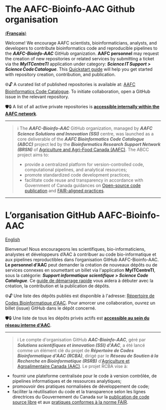 # The AAFC-Bioinfo-AAC Github organisation

[(**Français**)](#lorganisation-github-aafc-bioinfo-aac)

Welcome! We encourage AAFC scientists, bioinformaticians, analysts, and developers to contribute bioinformatics code and reproducible pipelines to the ***AAFC-Bioinfo-AAC*** GitHub organization. **AAFC personnel** may request the creation of new repositories or related services by submitting a ticket via the ***MyITCentreTI*** application under category: ***Science IT Support > Science Code Catalogue***. This [Quickstart guide](https://github.com/AAFC-Bioinfo-AAC/quick-start-guide) will help you get started with repository creation, contribution, and publication.

🌐🔓 A curated list of published repositories is available at: [AAFC Bioinformatics Code Catalogue](https://github.com/AAFC-Bioinfo-AAC/ABCC-RCBA-Catalogue). To initiate collaboration, open a GitHub issue in the relevant repository.

🛡️🔒  A list of all active private repositories is [**accessible internally within the AAFC network**](https://001gc.sharepoint.com/:u:/r/sites/42732/SitePages/abcc-private-repos.aspx?csf=1&web=1&e=jXxrXb).

---

> ℹ️ The ***AAFC-Bioinfo-AAC*** GitHub organization, managed by ***AAFC Science Solutions and Innovation (SSI)*** centre, was launched as a core deliverable of the ***AAFC Bioinformatics Code Catalogue (ABCC)*** project led by the ***Bioinformatics Research Support Network (BRSN)*** of [Agriculture and Agri-Food Canada (AAFC)](https://agriculture.canada.ca/en). The ABCC project aims to:
>- provide a centralized platform for version-controlled code, computational pipelines, and analytical resources;
>- promote standardized code development practices;
>- facilitate code reuse and transparency in accordance with Government of Canada guidances on [Open-source code publication](https://www.canada.ca/en/government/system/digital-government/digital-government-innovations/open-source-software/guide-for-publishing-open-source-code.html) and [FAIR-aligned practices](https://www.canada.ca/en/government/system/digital-government/digital-government-innovations/information-management/guidance-assessing-readiness-manage-data-according-findable-accessible-interoperable-reusable-principles.html).

---

# L’organisation GitHub AAFC-Bioinfo-AAC

[English](.The_AAFC-Bioinfo-AAC_Github_organisation)

Bienvenue! Nous encourageons les scientifiques, bio-informaticiens, analystes et développeurs d’AAC à contribuer au code bio-informatique et aux pipelines reproductibles dans l’organisation GitHub AAFC-Bioinfo-AAC. **Le personnel d'AAC** peut demander la création de nouveaux dépôts ou de services connexes en soumettant un billet via l'application **MyITCentreTI**, sous la catégorie: ***Support informatique scientifique > Science Code Catalogue***. Ce [guide de démarrage rapide](https://github.com/AAFC-Bioinfo-AAC/quick-start-guide) vous aidera à débuter avec la création, la contribution et la publication de dépôts.

🌐🔓 Une liste des dépôts publiés est disponible à l'adresse: [Répertoire de Codes Bioinformatique d'AAC](https://github.com/AAFC-Bioinfo-AAC/ABCC-published-repos). Pour amorcer une collaboration, ouvrez un billet (issue) GitHub dans le dépôt concerné.

🛡️🔒 Une liste de tous les dépôts privés actifs est [**accessible au sein du réseau interne d'AAC**](https://001gc.sharepoint.com/:u:/r/sites/42732/SitePages/abcc-private-repos.aspx?csf=1&web=1&e=jXxrXb).

---

> ℹ️ Le compte d'organisation GitHub ***AAC-Bioinfo-AAC***, géré par ***Solutions scientifiques et innovation (SSI) d'AAC***, a été lancé comme un élément clé du projet de ***Répertoire de Codes Bioinformatique d'AAC (RCBA)***, dirigé par le ***Réseau de Soutien à la Recherche en Bioinformatique (RSRB)*** d'[Agriculture et Agroalimentaire Canada (AAC)](https://agriculture.canada.ca/fr). Le projet RCBA vise à:
- fournir une plateforme centralisée pour le code à version contrôlée, de pipelines informatiques et de ressources analytiques;
- promouvoir des pratiques normalisées de développement de code;
- faciliter la réutilisation du code et la transparence selon les lignes directrices du Gouvernement du Canada sur la [publication de code source libre](https://www.canada.ca/fr/gouvernement/systeme/gouvernement-numerique/innovations-gouvernementales-numeriques/logiciels-libres/guide-pour-la-publication-du-code-source-libre.html) et aux [pratiques conformes à la norme FAIR](https://www.canada.ca/fr/gouvernement/systeme/gouvernement-numerique/innovations-gouvernementales-numeriques/gestion-information/orientation-evaluation-etat-preparation-gestion-donnees-selon-principes-donnees-faciles-trouver-accessibles-interoperables-reutilisables.html).

